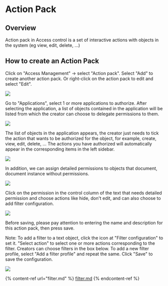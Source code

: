 # Action Pack

## Overview

Action pack in Access control is a set of interactive actions with objects in the system (eg view, edit, delete, ...)

## How to create an Action Pack

Click on "Access Management" -> select "Action pack". Select "Add" to create another action pack. Or right-click on the action pack to edit and select "Edit".

![](../.gitbook/assets/1.2.png)

Go to "Applications", select 1 or more applications to authorize. After selecting the application, a list of objects contained in the application will be listed from which the creator can choose to delegate permissions to them.

![](../.gitbook/assets/2.2.png)

The list of objects in the application appears, the creator just needs to tick the action that wants to be authorized for the object, for example, create, view, edit, delete, ... The actions you have authorized will automatically appear in the corresponding items in the left sidebar.

![](../.gitbook/assets/3.2.png)

In addition, we can assign detailed permissions to objects that document, document instance without permissions.&#x20;

![](../.gitbook/assets/4.2.png)

Click on the permission in the control column of the text that needs detailed permission and choose actions like hide, don't edit, and can also choose to add filter configuration.

![](../.gitbook/assets/5.2.png)

Before saving, please pay attention to entering the name and description for this action pack, then press save.

Note: To add a filter to a text object, click the icon at "Filter configuration" to set it. "Select action" to select one or more actions corresponding to the filter. Creators can choose filters in the box below. To add a new filter profile, select "Add a filter profile" and repeat the same. Click "Save" to save the configuration.

![](../.gitbook/assets/6.2.png)

{% content-ref url="filter.md" %}
[filter.md](filter.md)
{% endcontent-ref %}
